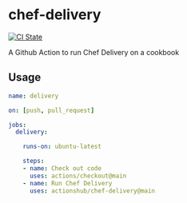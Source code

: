 # chef-delivery

[![CI State](https://github.com/actionshub/chef-delivery/workflows/release/badge.svg)](https://github.com/actionshub/chef-delivery)

A Github Action to run Chef Delivery on a cookbook

## Usage

```yaml
name: delivery

on: [push, pull_request]

jobs:
  delivery:

    runs-on: ubuntu-latest

    steps:
    - name: Check out code
      uses: actions/checkout@main
    - name: Run Chef Delivery
      uses: actionshub/chef-delivery@main
```
